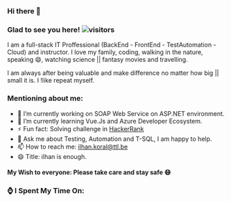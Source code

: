 ### Hi there 👋

<!--
**ikoral/ikoral** is a ✨ _special_ ✨ repository because its `README.md` (this file) appears on your GitHub profile.

Here are some ideas to get you started:

- 🔭 I’m currently working on ...
- 🌱 I’m currently learning ...
- 👯 I’m looking to collaborate on ...
- 🤔 I’m looking for help with ...
- 💬 Ask me about ...
- 📫 How to reach me: ...
- 😄 Pronouns: ...
- ⚡ Fun fact: ...
-->

### Glad to see you here! ![visitors](https://visitor-badge.laobi.icu/badge?page_id=ikoral.ikoral)

I am a full-stack IT Proffessional (BackEnd - FrontEnd - TestAutomation - Cloud) and instructor. I love my family, coding, walking in the nature, speaking 😄, watching science || fantasy movies and travelling.

I am always after being valuable and make difference no matter how big || small it is. I !like repeat myself.

### Mentioning about me:
- 🔭 I’m currently working on SOAP Web Service on ASP.NET environment.
- 🌱 I’m currently learning Vue.Js and Azure Developer Ecosystem.
- ⚡ Fun fact: Solving challenge in [HackerRank](https://www.hackerrank.com/ikoral)
- 💬 Ask me about Testing, Automation and T-SQL, I am happy to help.
- 📫 How to reach me: [ilhan.koral@ttl.be](mailto:ilhan.koral@ttl.be?subject=[Github])
- 😄 Title: ilhan is enough.

#### My Wish to everyone: Please take care and stay safe :mask:

### :watch: I Spent My Time On:
<!--START_SECTION:waka-->
<!--END_SECTION:waka-->






